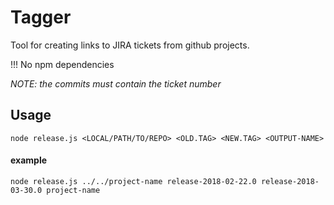 # Tagger

Tool for creating links to JIRA tickets from github projects.

!!! No npm dependencies

_NOTE: the commits *must* contain the ticket number_

## Usage
```
node release.js <LOCAL/PATH/TO/REPO> <OLD.TAG> <NEW.TAG> <OUTPUT-NAME>
```

#### example
```
node release.js ../../project-name release-2018-02-22.0 release-2018-03-30.0 project-name
```
